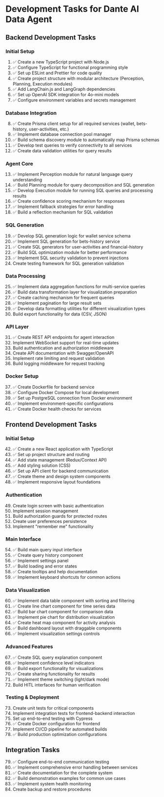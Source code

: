 # Development Tasks for Dante AI Data Agent

## Backend Development Tasks

### Initial Setup
1. ✅ Create a new TypeScript project with Node.js
2. ✅ Configure TypeScript for functional programming style
3. ✅ Set up ESLint and Prettier for code quality
4. ✅ Create project structure with modular architecture (Perception, Planning, Execution modules)
5. ✅ Add LangChain.js and LangGraph dependencies
6. ✅ Set up OpenAI SDK integration for 4o-mini models
7. ✅ Configure environment variables and secrets management

### Database Integration
8. ✅ Create Prisma client setup for all required services (wallet, bets-history, user-activities, etc.)
9. ✅ Implement database connection pool manager
10. ✅ Build schema discovery module to automatically map Prisma schemas
11. ✅ Develop test queries to verify connectivity to all services
12. ✅ Create data validation utilities for query results

### Agent Core
13. ✅ Implement Perception module for natural language query understanding
14. ✅ Build Planning module for query decomposition and SQL generation
15. ✅ Develop Execution module for running SQL queries and processing results
16. ✅ Create confidence scoring mechanism for responses
17. ✅ Implement fallback strategies for error handling
18. ✅ Build a reflection mechanism for SQL validation

### SQL Generation
19. ✅ Develop SQL generation logic for wallet service schema
20. ✅ Implement SQL generation for bets-history service
21. ✅ Create SQL generators for user-activities and financial-history
22. ✅ Build SQL optimization module for better performance
23. ✅ Implement SQL security validation to prevent injections
24. Create testing framework for SQL generation validation

### Data Processing
25. ✅ Implement data aggregation functions for multi-service queries
26. ✅ Build data transformation layer for visualization preparation
27. ✅ Create caching mechanism for frequent queries
28. ✅ Implement pagination for large result sets
29. ✅ Develop data formatting utilities for different visualization types
30. Build export functionality for data (CSV, JSON)

### API Layer
31. ✅ Create REST API endpoints for agent interaction
32. Implement WebSocket support for real-time updates
33. Build authentication and authorization middleware
34. Create API documentation with Swagger/OpenAPI
35. Implement rate limiting and request validation
36. Build logging middleware for request tracking

### Docker Setup
37. ✅ Create Dockerfile for backend service
38. ✅ Configure Docker Compose for local development
39. ✅ Set up PostgreSQL connection from Docker environment
40. ✅ Implement environment-specific configurations
41. ✅ Create Docker health checks for services

## Frontend Development Tasks

### Initial Setup
42. ✅ Create a new React application with TypeScript
43. ✅ Set up project structure and routing
44. ✅ Add state management (Redux/Context API)
45. ✅ Add styling solution (CSS)
46. ✅ Set up API client for backend communication
47. ✅ Create theme and design system components
48. ✅ Implement responsive layout foundations

### Authentication
49. Create login screen with basic authentication
50. Implement session management
51. Build authorization guards for protected routes
52. Create user preferences persistence
53. Implement "remember me" functionality

### Main Interface
54. ✅ Build main query input interface
55. ✅ Create query history component
56. ✅ Implement settings panel
57. ✅ Build loading and error states
58. ✅ Create tooltips and help documentation
59. ✅ Implement keyboard shortcuts for common actions

### Data Visualization
60. ✅ Implement data table component with sorting and filtering
61. ✅ Create line chart component for time series data
62. ✅ Build bar chart component for comparison data
63. ✅ Implement pie chart for distribution visualization
64. ✅ Create heat map component for activity analysis
65. ✅ Build dashboard layout with draggable components
66. ✅ Implement visualization settings controls

### Advanced Features
67. ✅ Create SQL query explanation component
68. ✅ Implement confidence level indicators
69. ✅ Build export functionality for visualizations
70. ✅ Create sharing functionality for results
71. ✅ Implement theme switching (light/dark mode)
72. Build HITL interfaces for human verification

### Testing & Deployment
73. Create unit tests for critical components
74. Implement integration tests for frontend-backend interaction
75. Set up end-to-end testing with Cypress
76. ✅ Create Docker configuration for frontend
77. Implement CI/CD pipeline for automated builds
78. ✅ Build production optimization configurations

## Integration Tasks
79. ✅ Configure end-to-end communication testing
80. ✅ Implement comprehensive error handling between services
81. ✅ Create documentation for the complete system
82. ✅ Build demonstration examples for common use cases
83. ✅ Implement system health monitoring
84. Create backup and restore procedures
